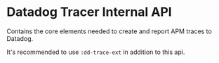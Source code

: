 # Datadog Tracer Internal API
Contains the core elements needed to create and report APM traces to Datadog.

It's recommended to use `:dd-trace-ext` in addition to this api.
